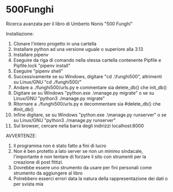 # 500Funghi
Ricerca avanzata per il libro di Umberto Nonis "500 Funghi"

Installazione:
1. Clonare l'intero progetto in una cartella
2. Installare python ad una versione uguale o superiore alla 3.13
3. Installare pipenv
4. Eseguire da riga di comando nella stessa cartella contenente Pipfile e Pipfile.lock "pipenv install"
5. Eseguire "pipenv shell"
6. Successivamente se su Windows, digitare "cd .\funghi500\", altrimenti su Linux/GNU "cd ./funghi500/"
7. Andare a ./funghi500/urls.py e commentare sia delete_db() che init_db()
8. Digitare se su Windows "python.exe .\manage.py migrate" o se su Linux/GNU "python3 ./manage.py migrate"
9. Ritornare a ./funghi500/urls.py e decommentare sia #delete_db() che #init_db()
10. Infine digitare, se su Windows "python.exe .\manage.py runserver" o se su Linux/GNU "python3 ./manage.py runserver"
11. Sul browser, cercare nella barra degli indirizzi localhost:8000

AVVERTENZE:
1. Il programma non è stato fatto a fini di lucro
2. Non è ben protetto a lato server se non un minimo sindacale, l'importante è non tentare di forzare il sito con strumenti per la creazione di post fittizi.
3. Dovrebbe essere uno strumento da usare per fini personali come strumento da aggiungere al libro
4. Potrebbero esserci errori data la natura della rappresentazione dei dati o per svista mia